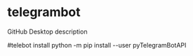 # telegrambot
 GitHub Desktop description

#telebot install
python -m pip install --user pyTelegramBotAPI
